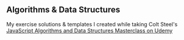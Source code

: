 ## Algorithms & Data Structures
My exercise solutions & templates I created while taking Colt Steel's [JavaScript Algorithms and Data Structures Masterclass on Udemy](https://www.udemy.com/course/js-algorithms-and-data-structures-masterclass/|)